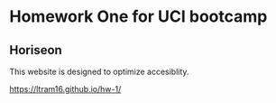 # Homework One for UCI bootcamp

## Horiseon

This website is designed to optimize accesiblity. 

https://ltram16.github.io/hw-1/
